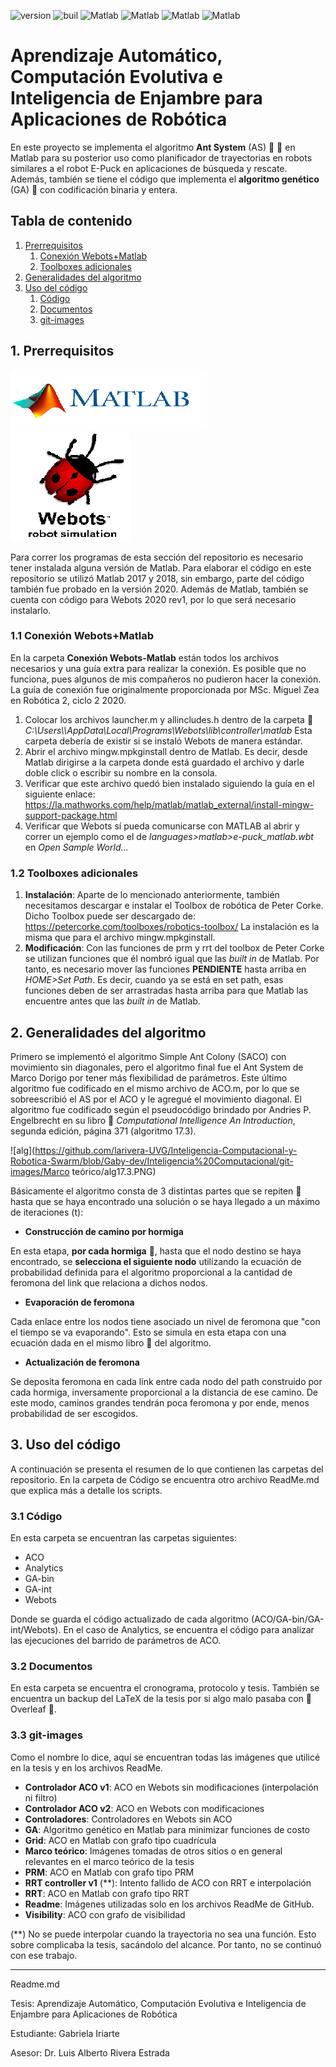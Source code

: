 ![version](https://img.shields.io/badge/version-v2.0-blueviolet)
![buil](https://img.shields.io/badge/build-success-brightgreen)
![Matlab](https://img.shields.io/badge/Matlab-R2017a-blue)
![Matlab](https://img.shields.io/badge/Matlab-R2018b-blue)
![Matlab](https://img.shields.io/badge/Matlab-R2020a-blue)
![Matlab](https://img.shields.io/badge/Webots-R2020aRev.1-red)
# Aprendizaje Automático, Computación Evolutiva e Inteligencia de Enjambre para Aplicaciones de Robótica
En este proyecto se implementa el algoritmo **Ant System** (AS) :ant: :ant: en Matlab para su posterior uso como planificador de trayectorias en robots similares a el robot E-Puck en aplicaciones de búsqueda y rescate. Además, también se tiene el código que implementa el **algoritmo genético** (GA) 🧬 con codificación binaria y entera.

## Tabla de contenido

1. [ Prerrequisitos ](#desc)
   1. [ Conexión Webots+Matlab ](#webmat)
   2.  [ Toolboxes adicionales ](#tool)
2. [ Generalidades del algoritmo ](#alg)
3. [ Uso del código ](#usage)
   1. [ Código ](#cod)
   2.  [ Documentos ](#docs)
   3. [ git-images ](#images)

<a name="desc"></a>
## 1. Prerrequisitos

![matlogo](https://github.com/larivera-UVG/Inteligencia-Computacional-y-Robotica-Swarm/blob/Gaby-dev/Inteligencia%20Computacional/git-images/Readme/Matlab-logo.png) ![welogo](https://github.com/larivera-UVG/Inteligencia-Computacional-y-Robotica-Swarm/blob/Gaby-dev/Inteligencia%20Computacional/git-images/Readme/webots-logo.png)

Para correr los programas de esta sección del repositorio es necesario tener instalada alguna versión de Matlab. Para elaborar el código en este repositorio se utilizó Matlab 2017 y 2018, sin embargo, parte del código también fue probado en la versión 2020. Además de Matlab, también se cuenta con código para Webots 2020 rev1, por lo que será necesario instalarlo.

<a name="webmat"></a>
### 1.1 Conexión Webots+Matlab
En la carpeta **Conexión Webots-Matlab** están todos los archivos necesarios y una guía extra para realizar la conexión. Es posible que no funciona, pues algunos de mis compañeros no pudieron hacer la conexión. La guía de conexión fue originalmente proporcionada por MSc. Miguel Zea en Robótica 2, ciclo 2 2020.
1. Colocar los archivos launcher.m y allincludes.h dentro de la carpeta :open_file_folder: *C:\Users\\<usuario>\AppData\Local\Programs\Webots\lib\controller\matlab* Esta carpeta debería de existir si se instaló Webots de manera estándar.
2. Abrir el archivo mingw.mpkginstall dentro de Matlab. Es decir, desde Matlab dirigirse a la carpeta donde está guardado el archivo y darle doble click o escribir su nombre en la consola.
3. Verificar que este archivo quedó bien instalado siguiendo la guía en el siguiente enlace: https://la.mathworks.com/help/matlab/matlab_external/install-mingw-support-package.html
4. Verificar que Webots sí pueda comunicarse con MATLAB al abrir  y correr un ejemplo como el de *languages>matlab>e-puck_matlab.wbt* en *Open Sample World...*

<a name="tool"></a>
### 1.2 Toolboxes adicionales
1. **Instalación**: Aparte de lo mencionado anteriormente, también necesitamos descargar e instalar el Toolbox de robótica de Peter Corke. Dicho Toolbox puede ser descargado de: https://petercorke.com/toolboxes/robotics-toolbox/ La instalación es la misma que para el archivo mingw.mpkginstall.
2. **Modificación**: Con las funciones de prm y rrt del toolbox de Peter Corke se utilizan funciones que él nombró igual que las *built in* de Matlab. Por tanto, es necesario mover las funciones **PENDIENTE** hasta arriba en *HOME>Set Path*. Es decir, cuando ya se está en set path, esas funciones deben de ser arrastradas hasta arriba para que Matlab las encuentre antes que las *built in* de Matlab.

<a name="alg"></a>
## 2. Generalidades del algoritmo

Primero se implementó el algoritmo Simple Ant Colony (SACO) con movimiento sin diagonales, pero el algoritmo final fue el Ant System de Marco Dorigo por tener más flexibilidad de parámetros. Este último algoritmo fue codificado en el mismo archivo de ACO.m, por lo que se sobreescribió el AS por el ACO y le agregué el movimiento diagonal. El algoritmo fue codificado según el pseudocódigo brindado por Andries P. Engelbrecht en su libro :blue_book: _Computational Intelligence An Introduction_, segunda edición, página 371 (algoritmo 17.3).

![alg](https://github.com/larivera-UVG/Inteligencia-Computacional-y-Robotica-Swarm/blob/Gaby-dev/Inteligencia%20Computacional/git-images/Marco teórico/alg17.3.PNG)

Básicamente el algoritmo consta de 3 distintas partes que se repiten :repeat: hasta que se haya encontrado una solución o se haya llegado a un máximo de iteraciones (t):
- **Construcción de camino por hormiga**

En esta etapa, **por cada hormiga** :ant:, hasta que el nodo destino se haya encontrado, se **selecciona el siguiente nodo** utilizando la ecuación de probabilidad definida para el algoritmo proporcional a la cantidad de feromona del link que relaciona a dichos nodos.
- **Evaporación de feromona**

Cada enlace entre los nodos tiene asociado un nivel de feromona que "con el tiempo se va evaporando". Esto se simula en esta etapa con una ecuación dada en el mismo libro :blue_book: del algoritmo.
- **Actualización de feromona**

Se deposita feromona en cada link entre cada nodo del path construido por cada hormiga, inversamente proporcional a la distancia de ese camino. De este modo, caminos grandes tendrán poca feromona y por ende, menos probabilidad de ser escogidos.

<a name="usage"></a>
## 3. Uso del código
A continuación se presenta el resumen de lo que contienen las carpetas del repositorio. En la carpeta de Código se encuentra otro archivo ReadMe.md que explica más a detalle los scripts.
<a name="cod"></a>
### 3.1 Código
En esta carpeta se encuentran las carpetas siguientes:
* ACO
* Analytics
* GA-bin
* GA-int
* Webots

Donde se guarda el código actualizado de cada algoritmo (ACO/GA-bin/GA-int/Webots). En el caso de Analytics, se encuentra el código para analizar las ejecuciones del barrido de parámetros de ACO.

<a name="docs"></a>
### 3.2 Documentos
En esta carpeta se encuentra el cronograma, protocolo y tesis. También se encuentra un backup del LaTeX de la tesis por si algo malo pasaba con :leaves: Overleaf :leaves:.

<a name="images"></a>
### 3.3 git-images
Como el nombre lo dice, aquí se encuentran todas las imágenes que utilicé en la tesis y en los archivos ReadMe.

* **Controlador ACO v1**: ACO en Webots sin modificaciones (interpolación ni filtro)
* **Controlador ACO v2**: ACO en Webots con modificaciones
* **Controladores**: Controladores en Webots sin ACO
* **GA**: Algoritmo genético en Matlab para minimizar funciones de costo
* **Grid**: ACO en Matlab con grafo tipo cuadrícula
* **Marco teórico**: Imágenes tomadas de otros sitios o en general relevantes en el marco teórico de la tesis
* **PRM**: ACO en Matlab con grafo tipo PRM
* **RRT controller v1** (**): Intento fallido de ACO con RRT e interpolación
* **RRT**: ACO en Matlab con grafo tipo RRT
* **Readme**: Imágenes utilizadas solo en los archivos ReadMe de GitHub.
* **Visibility**: ACO con grafo de visibilidad

(**) No se puede interpolar cuando la trayectoria no sea una función. Esto sobre complicaba la tesis, sacándolo del alcance. Por tanto, no se continuó con ese trabajo.

***
Readme.md

Tesis: Aprendizaje Automático, Computación Evolutiva e Inteligencia de Enjambre para Aplicaciones de Robótica

Estudiante: Gabriela Iriarte

Asesor: Dr. Luis Alberto Rivera Estrada
